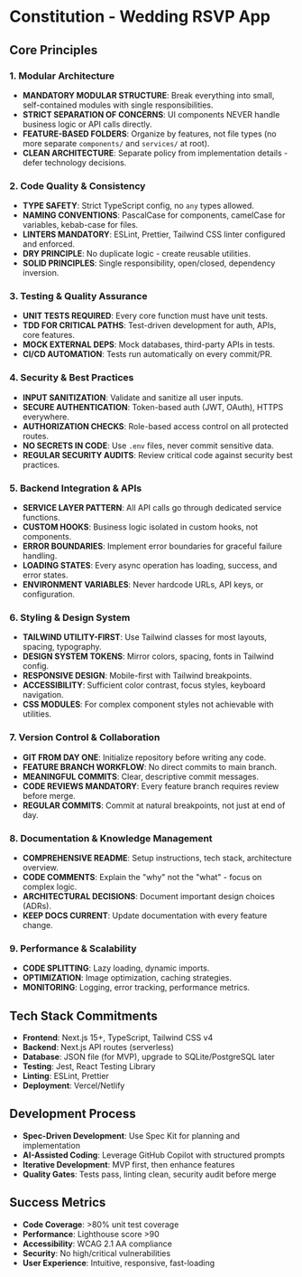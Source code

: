 # Constitution - Wedding RSVP App

## Core Principles

### 1. Modular Architecture
- **MANDATORY MODULAR STRUCTURE**: Break everything into small, self-contained modules with single responsibilities.
- **STRICT SEPARATION OF CONCERNS**: UI components NEVER handle business logic or API calls directly.
- **FEATURE-BASED FOLDERS**: Organize by features, not file types (no more separate `components/` and `services/` at root).
- **CLEAN ARCHITECTURE**: Separate policy from implementation details - defer technology decisions.

### 2. Code Quality & Consistency
- **TYPE SAFETY**: Strict TypeScript config, no `any` types allowed.
- **NAMING CONVENTIONS**: PascalCase for components, camelCase for variables, kebab-case for files.
- **LINTERS MANDATORY**: ESLint, Prettier, Tailwind CSS linter configured and enforced.
- **DRY PRINCIPLE**: No duplicate logic - create reusable utilities.
- **SOLID PRINCIPLES**: Single responsibility, open/closed, dependency inversion.

### 3. Testing & Quality Assurance
- **UNIT TESTS REQUIRED**: Every core function must have unit tests.
- **TDD FOR CRITICAL PATHS**: Test-driven development for auth, APIs, core features.
- **MOCK EXTERNAL DEPS**: Mock databases, third-party APIs in tests.
- **CI/CD AUTOMATION**: Tests run automatically on every commit/PR.

### 4. Security & Best Practices
- **INPUT SANITIZATION**: Validate and sanitize all user inputs.
- **SECURE AUTHENTICATION**: Token-based auth (JWT, OAuth), HTTPS everywhere.
- **AUTHORIZATION CHECKS**: Role-based access control on all protected routes.
- **NO SECRETS IN CODE**: Use `.env` files, never commit sensitive data.
- **REGULAR SECURITY AUDITS**: Review critical code against security best practices.

### 5. Backend Integration & APIs
- **SERVICE LAYER PATTERN**: All API calls go through dedicated service functions.
- **CUSTOM HOOKS**: Business logic isolated in custom hooks, not components.
- **ERROR BOUNDARIES**: Implement error boundaries for graceful failure handling.
- **LOADING STATES**: Every async operation has loading, success, and error states.
- **ENVIRONMENT VARIABLES**: Never hardcode URLs, API keys, or configuration.

### 6. Styling & Design System
- **TAILWIND UTILITY-FIRST**: Use Tailwind classes for most layouts, spacing, typography.
- **DESIGN SYSTEM TOKENS**: Mirror colors, spacing, fonts in Tailwind config.
- **RESPONSIVE DESIGN**: Mobile-first with Tailwind breakpoints.
- **ACCESSIBILITY**: Sufficient color contrast, focus styles, keyboard navigation.
- **CSS MODULES**: For complex component styles not achievable with utilities.

### 7. Version Control & Collaboration
- **GIT FROM DAY ONE**: Initialize repository before writing any code.
- **FEATURE BRANCH WORKFLOW**: No direct commits to main branch.
- **MEANINGFUL COMMITS**: Clear, descriptive commit messages.
- **CODE REVIEWS MANDATORY**: Every feature branch requires review before merge.
- **REGULAR COMMITS**: Commit at natural breakpoints, not just at end of day.

### 8. Documentation & Knowledge Management
- **COMPREHENSIVE README**: Setup instructions, tech stack, architecture overview.
- **CODE COMMENTS**: Explain the "why" not the "what" - focus on complex logic.
- **ARCHITECTURAL DECISIONS**: Document important design choices (ADRs).
- **KEEP DOCS CURRENT**: Update documentation with every feature change.

### 9. Performance & Scalability
- **CODE SPLITTING**: Lazy loading, dynamic imports.
- **OPTIMIZATION**: Image optimization, caching strategies.
- **MONITORING**: Logging, error tracking, performance metrics.

## Tech Stack Commitments
- **Frontend**: Next.js 15+, TypeScript, Tailwind CSS v4
- **Backend**: Next.js API routes (serverless)
- **Database**: JSON file (for MVP), upgrade to SQLite/PostgreSQL later
- **Testing**: Jest, React Testing Library
- **Linting**: ESLint, Prettier
- **Deployment**: Vercel/Netlify

## Development Process
- **Spec-Driven Development**: Use Spec Kit for planning and implementation
- **AI-Assisted Coding**: Leverage GitHub Copilot with structured prompts
- **Iterative Development**: MVP first, then enhance features
- **Quality Gates**: Tests pass, linting clean, security audit before merge

## Success Metrics
- **Code Coverage**: >80% unit test coverage
- **Performance**: Lighthouse score >90
- **Accessibility**: WCAG 2.1 AA compliance
- **Security**: No high/critical vulnerabilities
- **User Experience**: Intuitive, responsive, fast-loading